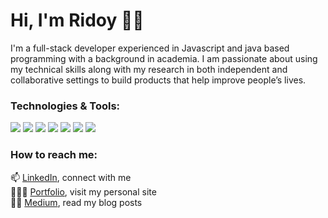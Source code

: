 # Hi, I'm Ridoy 👋🏼

I'm a full-stack developer experienced in Javascript and java based programming with a background in academia. I am passionate about using my technical skills along with my research in both independent and collaborative settings to build products that help improve people’s lives. 

### Technologies & Tools:
![](https://img.shields.io/badge/JavaScript-skill?style=for-the-badge&logo=javascript&logoColor=yellow&color=gray)
![](https://img.shields.io/badge/React-skill?style=for-the-badge&logo=react&logoColor=blue&color=gray)
![](https://img.shields.io/badge/HTML-skill?style=for-the-badge&logo=html5&logoColor=orange&color=gray)
![](https://img.shields.io/badge/CSS-skill?style=for-the-badge&logo=css3&logoColor=blue&color=gray)
![](https://img.shields.io/badge/MongoDB-skill?style=for-the-badge&logo=postgresql&logoColor=blue&color=gray)
![](https://img.shields.io/badge/Git-skill?style=for-the-badge&logo=git&logoColor=red&color=gray)
![](https://img.shields.io/badge/Bootstrap-skill?style=for-the-badge&logo=bootstrap&logoColor=563d7c&color=gray)

### How to reach me:
📫 [LinkedIn](https://www.linkedin.com/in/bahay-gulle-bilgi/), connect with me </br> 
👩🏼‍💻 [Portfolio](https://www.bahaygb.com/), visit my personal site </br>
✍🏻 [Medium](https://medium.com/@bahayg), read my blog posts </br>


<!--
**Ridoy-Developer/Ridoy-Developer* is a ✨ _special_ ✨ repository because its `README.md` (this file) appears on your GitHub profile.
